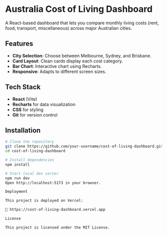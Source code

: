# Australia Cost of Living Dashboard

A React-based dashboard that lets you compare monthly living costs (rent, food, transport, miscellaneous) across major Australian cities.

## Features

- **City Selection**: Choose between Melbourne, Sydney, and Brisbane.
- **Card Layout**: Clean cards display each cost category.
- **Bar Chart**: Interactive chart using Recharts.
- **Responsive**: Adapts to different screen sizes.

## Tech Stack

- **React** (Vite)
- **Recharts** for data visualization
- **CSS** for styling
- **Git** for version control

## Installation

```bash
# Clone the repository
git clone https://github.com/your-username/cost-of-living-dashboard.git
cd cost-of-living-dashboard

# Install dependencies
npm install

# Start local dev server
npm run dev
Open http://localhost:5173 in your browser.

Deployment

This project is deployed on Vercel:

🔗 https://cost-of-living-dashboard.vercel.app

License

This project is licensed under the MIT License.
```
